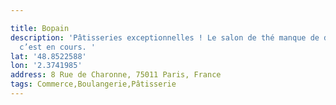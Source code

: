 ```yaml
---

title: Bopain
description: 'Pâtisseries exceptionnelles ! Le salon de thé manque de décoration mais
  c’est en cours. '
lat: '48.8522588'
lon: '2.3741985'
address: 8 Rue de Charonne, 75011 Paris, France
tags: Commerce,Boulangerie,Pâtisserie
---
```

